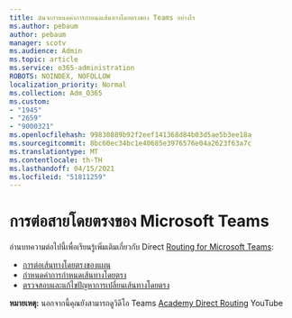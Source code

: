 ```yaml
---
title: ฉันจะกําหนดค่าการกําหนดเส้นทางโดยตรงของ Teams อย่างไร
ms.author: pebaum
author: pebaum
manager: scotv
ms.audience: Admin
ms.topic: article
ms.service: o365-administration
ROBOTS: NOINDEX, NOFOLLOW
localization_priority: Normal
ms.collection: Adm_O365
ms.custom:
- "1945"
- "2659"
- "9000321"
ms.openlocfilehash: 99830889b92f2eef141368d84b03d5ae5b3ee18a
ms.sourcegitcommit: 8bc60ec34bc1e40685e3976576e04a2623f63a7c
ms.translationtype: MT
ms.contentlocale: th-TH
ms.lasthandoff: 04/15/2021
ms.locfileid: "51811259"
---
```

# <a name="direct-routing-for-microsoft-teams"></a>การต่อสายโดยตรงของ Microsoft Teams

อ่านบทความต่อไปนี้เพื่อเรียนรู้เพิ่มเติมเกี่ยวกับ Direct [Routing for Microsoft Teams](https://docs.microsoft.com/MicrosoftTeams/direct-routing-landing-page): 

- [การต่อเส้นทางโดยตรงของแผน](https://docs.microsoft.com/MicrosoftTeams/direct-routing-plan)
- [กําหนดค่าการกําหนดเส้นทางโดยตรง](https://docs.microsoft.com/MicrosoftTeams/direct-routing-configure) 
- [ตรวจสอบและแก้ไขปัญหาการเปลี่ยนเส้นทางโดยตรง](https://docs.microsoft.com/MicrosoftTeams/direct-routing-monitor-and-troubleshoot)

**หมายเหตุ:** นอกจากนี้คุณยังสามารถดูวิดีโอ Teams [Academy Direct Routing](https://www.youtube.com/watch?v=1ASftX_Msb8&index=10&list=PLaSOUojkSiGnKuE30ckcjnDVkMNqDv0Vl) YouTube